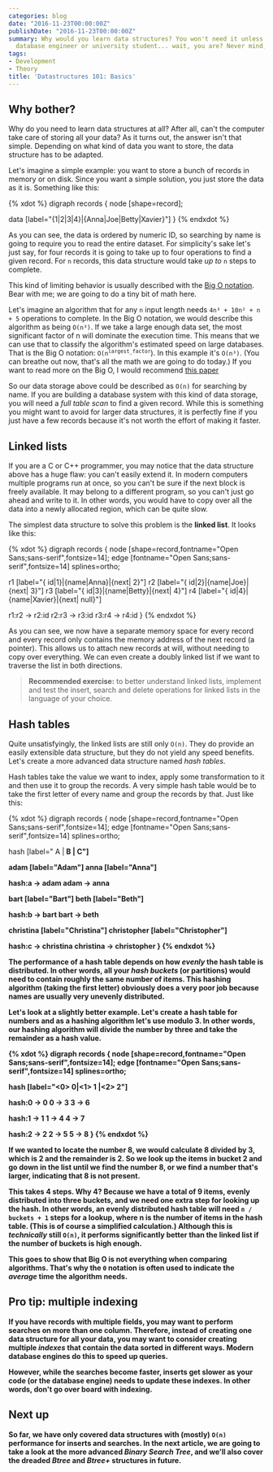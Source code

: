 ```yaml
---
categories: blog
date: "2016-11-23T00:00:00Z"
publishDate: "2016-11-23T00:00:00Z"
summary: Why would you learn data structures? You won't need it unless you are a programmer,
  database engineer or university student... wait, you are? Never mind, keep on reading.
tags:
- Development
- Theory
title: 'Datastructures 101: Basics'
---
```


## Why bother?

Why do you need to learn data structures at all? After all, can't the computer take care of storing all your data? As
it turns out, the answer isn't that simple. Depending on what kind of data you want to store, the data structure 
has to be adapted.

Let's imagine a simple example: you want to store a bunch of records in memory or on disk. Since you want a simple 
solution, you just store the data as it is. Something like this:

{% xdot %}
digraph records {
  node [shape=record];
  
  data [label="{1|2|3|4}|{Anna|Joe|Betty|Xavier}"]
}
{% endxdot %}

As you can see, the data is ordered by numeric ID, so searching by name is going to require you to read the entire 
dataset. For simplicity's sake let's just say, for four records it is going to take up to four operations to find a 
given record. For `n` records, this data structure would take *up to* `n` steps to complete.

This kind of limiting behavior is usually described with the
[Big O notation](https://en.wikipedia.org/wiki/Big_O_notation). Bear with me; we are going to do a tiny bit of math 
here.

Let's imagine an algorithm that for any <code>n</code> input length needs <code>4n³ + 10n² + n + 5</code> operations to 
complete. In the Big O notation, we would describe this algorithm as being <code>O(n³)</code>. If we take a large 
enough data set, the most significant factor of n will dominate the execution time. This means that we can use that to
classify the algorithm's estimated speed on large databases. That is the Big O notation:
<code>O(n<sup>largest_factor</sup></code>). In this example it's <code>O(n³)</code>. (You can breathe out now, that's
all the math we are going to do today.) If you want to read more on the Big O, I would recommend <a href="http://web.mit.edu/16.070/www/lecture/big_o.pdf">this paper</a> 

So our data storage above could be described as `O(n)` for searching by name. If you are building a database system 
with this kind of data storage, you will need a *full table scan* to find a given record. While this is something you
might want to avoid for larger data structures, it is perfectly fine if you just have a few records because it's not 
worth the effort of making it faster. 

## Linked lists

If you are a C or C++ programmer, you may notice that the data structure above has a huge flaw: you can't easily 
extend it. In modern computers multiple programs run at once, so you can't be sure if the next block is freely 
available. It may belong to a different program, so you can't just go ahead and write to it. In other words, you would
have to copy over all the data into a newly allocated region, which can be quite slow.

The simplest data structure to solve this problem is the **linked list**. It looks like this:

{% xdot %}
digraph records {
  node [shape=record,fontname="Open Sans;sans-serif",fontsize=14];
  edge [fontname="Open Sans;sans-serif",fontsize=14]
  splines=ortho;
  
  r1 [label="{<id> id|1}|{name|Anna}|{next|<r2> 2}"]
  r2 [label="{<id> id|2}|{name|Joe}|{next|<r3> 3}"]
  r3 [label="{<id> id|3}|{name|Betty}|{next|<r4> 4}"]
  r4 [label="{<id> id|4}|{name|Xavier}|{next|<r5> null}"]
  
  r1:r2 -> r2:id
  r2:r3 -> r3:id
  r3:r4 -> r4:id
}
{% endxdot %}

As you can see, we now have a separate memory space for every record and every record only contains the memory 
address of the next record (a pointer). This allows us to attach new records at will, without needing to copy over 
everything. We can even create a doubly linked list if we want to traverse the list in both directions.

> **Recommended exercise:** to better understand linked lists, implement and test the insert, search and delete 
operations for linked lists in the language of your choice. 

## Hash tables

Quite unsatisfyingly, the linked lists are still only `O(n)`. They do provide an easily extensible data structure, 
but they do not yield any speed benefits. Let's create a more advanced data structure named *hash tables*.

Hash tables take the value we want to index, apply some transformation to it and then use it to group the records. A 
very simple hash table would be to take the first letter of every name and group the records by that. Just like this:

{% xdot %}
digraph records {
  node [shape=record,fontname="Open Sans;sans-serif",fontsize=14];
  edge [fontname="Open Sans;sans-serif",fontsize=14]
  splines=ortho;
  
  hash [label="<a> A |<b> B |<c> C"]
  
  adam [label="Adam"]
  anna [label="Anna"]
  
  hash:a -> adam
  adam -> anna
  
  bart [label="Bart"]
  beth [label="Beth"]
  
  hash:b -> bart
  bart -> beth
  
  christina [label="Christina"]
  christopher [label="Christopher"]
  
  hash:c -> christina
  christina -> christopher
}
{% endxdot %}

The performance of a hash table depends on how *evenly* the hash table is distributed. In other words, all your 
*hash buckets* (or partitions) would need to contain roughly the same number of items. This hashing algorithm 
(taking the first letter) obviously does a very poor job because names are usually very unevenly distributed.

Let's look at a slightly better example. Let's create a hash table for numbers and as a hashing algorithm let's use 
modulo 3. In other words, our hashing algorithm will divide the number by three and take the remainder as a hash value. 

{% xdot %}
digraph records {
  node [shape=record,fontname="Open Sans;sans-serif",fontsize=14];
  edge [fontname="Open Sans;sans-serif",fontsize=14]
  splines=ortho;
  
  hash [label="<0> 0|<1> 1 |<2> 2"]
  
  hash:0 -> 0
  0 -> 3
  3 -> 6
  
  hash:1 -> 1
  1 -> 4
  4 -> 7
  
  hash:2 -> 2
  2 -> 5
  5 -> 8
}
{% endxdot %}

If we wanted to locate the number 8, we would calculate 8 divided by 3, which is 2 and the remainder is 2. So we look
up the items in bucket 2 and go down in the list until we find the number 8, or we find a number that's larger, 
indicating that 8 is not present.

This takes 4 steps. Why 4? Because we have a total of 9 items, evenly distributed into three buckets, and we need one
extra step for looking up the hash. In other words, an **evenly distributed** hash table will need `n / buckets + 1` 
steps for a lookup, where n is the number of items in the hash table. (This is of course a simplified calculation.) 
Although this is *technically* still `O(n)`, it performs significantly better than the linked list if the number of 
buckets is high enough.

This goes to show that Big O is not everything when comparing algorithms. That's why the `Θ` notation is often 
used to indicate the *average* time the algorithm needs.

## Pro tip: multiple indexing

If you have records with multiple fields, you may want to perform searches on more than one column. Therefore, 
instead of creating one data structure for all your data, you may want to consider creating multiple *indexes* that 
contain the data sorted in different ways. Modern database engines do this to speed up queries.

However, while the searches become faster, inserts get slower as your code (or the database engine) needs to 
update these indexes. In other words, don't go over board with indexing.

## Next up

So far, we have only covered data structures with (mostly) `O(n)` performance for inserts and searches. In the next 
article, we are going to take a look at the more advanced *Binary Search Tree*, and we'll also cover the dreaded 
*Btree* and *Btree+* structures in future.
